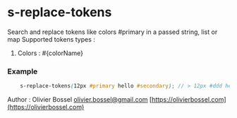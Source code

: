 # s-replace-tokens

Search and replace tokens like colors #primary in a passed string, list or map
Supported tokens types :

1. Colors : #{colorName}

### Example

```scss
	s-replace-tokens(12px #primary hello #secondary); // > 12px #ddd hello #fff;
```

Author : Olivier Bossel [olivier.bossel@gmail.com](mailto:olivier.bossel@gmail.com) [https://olivierbossel.com](https://olivierbossel.com)
